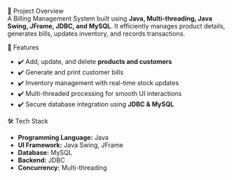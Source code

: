 📌 Project Overview  
A Billing Management System built using **Java, Multi-threading, Java Swing, JFrame, JDBC, and MySQL**. It efficiently manages product details, generates bills, updates inventory, and records transactions.  

🚀 Features  
- ✔️ Add, update, and delete **products and customers**  
- ✔️ Generate and print customer bills  
- ✔️ Inventory management with real-time stock updates  
- ✔️ Multi-threaded processing for smooth UI interactions  
- ✔️ Secure database integration using **JDBC & MySQL**  

🛠️ Tech Stack  
- **Programming Language:** Java  
- **UI Framework:** Java Swing, JFrame  
- **Database:** MySQL  
- **Backend:** JDBC  
- **Concurrency:** Multi-threading  
